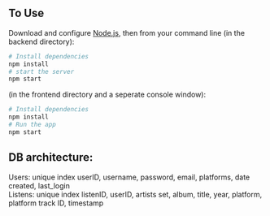 ## To Use

Download and configure [Node.js](https://nodejs.org/en/download/), then from your command line (in the backend directory):
```bash
# Install dependencies
npm install
# start the server
npm start
```
(in the frontend directory and a seperate console window):
```bash
# Install dependencies
npm install
# Run the app
npm start
```

## DB architecture:
Users: unique index userID, username, password, email, platforms, date created, last_login\
Listens: unique index listenID, userID, artists set, album, title, year, platform, platform track ID, timestamp

